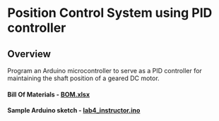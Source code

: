 # Position Control System using PID controller

## Overview
Program an Arduino microcontroller to serve as a PID controller for maintaining the shaft position
of a geared DC motor.

#### Bill Of Materials - [BOM.xlsx](https://github.com/westpoint-robotics/xe475/blob/master/lab4/bill-of-materials.xlsx)
#### Sample Arduino sketch - [lab4_instructor.ino]()
